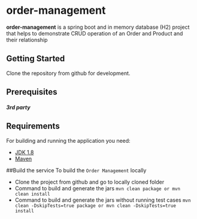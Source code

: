 # order-management
**order-management** is a spring boot and in memory database (H2) project that helps to demonstrate CRUD operation of an Order and Product and their relationship

## Getting Started
Clone the repository from github for development.

## Prerequisites

##### 3rd party


## Requirements

For building and running the application you need:

- [JDK 1.8](http://www.oracle.com/technetwork/java/javase/downloads/jdk8-downloads-2133151.html)
- [Maven](https://maven.apache.org/)


##Build the service
To build the ```Order Management``` locally
* Clone the project from github and go to locally cloned folder
* Command to build and generate the jars ```mvn clean package or mvn clean install```
* Command to build and generate the jars without running test cases ```mvn clean -DskipTests=true package or mvn clean -DskipTests=true install```